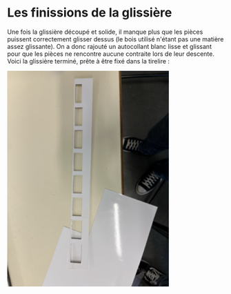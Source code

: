 # Les finissions de la glissière

Une fois la glissière découpé et solide, il manque plus que les pièces puissent correctement glisser dessus (le bois utilisé n'étant pas 
une matière assez glissante). On a donc rajouté un autocollant blanc lisse et glissant pour que les pièces ne rencontre aucune contraite lors de
leur descente. Voici la glissière terminé, prête à être fixé dans la tirelire :

<img src="../../Images/Glissiere_fini.png" alt="Glissière terminée" height="500"/>

